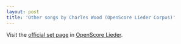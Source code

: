 ```yaml
---
layout: post
title: 'Other songs by Charles Wood (OpenScore Lieder Corpus)'
---
```


Visit the [official set page] in [OpenScore Lieder].

[official set page]: https://musescore.com/openscore-lieder-corpus/sets/5105774
[OpenScore Lieder]: https://musescore.com/openscore-lieder-corpus

